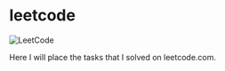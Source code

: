 # leetcode
![LeetCode](https://images.app.goo.gl/HbpS6wUMeyu6Ya848)


Here I will place the tasks that I solved on leetcode.com.
